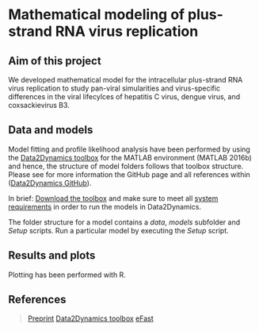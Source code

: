 # Mathematical modeling of plus-strand RNA virus replication

## Aim of this project
We developed mathematical model for the intracellular plus-strand RNA virus replication to study pan-viral simularities and virus-specific differences in the viral lifecylces of hepatitis C virus, dengue virus, and coxsackievirus B3.  

## Data and models

Model fitting and profile likelihood analysis have been performed by using the [Data2Dynamics toolbox]( https://academic.oup.com/bioinformatics/article/31/21/3558/195191) for the MATLAB environment (MATLAB 2016b) and hence, the structure of model folders follows that toolbox structure. Please see for more information the GitHub page and all references within ([Data2Dynamics GitHub](https://github.com/Data2Dynamics/d2d)).

In brief: [Download the toolbox]( https://github.com/Data2Dynamics/d2d) and make sure to meet all [system requirements]( https://github.com/Data2Dynamics/d2d/wiki/Installation) in order to run the models in Data2Dynamics. 

The folder structure for a model contains a *data*, *models* subfolder and *Setup* scripts. Run a particular model by executing the *Setup* script. 

## Results and plots
Plotting has been performed with R.

## References
> [Preprint](https://www.biorxiv.org/content/10.1101/2022.07.25.501353v1.abstract)
> [Data2Dynamics toolbox]( https://academic.oup.com/bioinformatics/article/31/21/3558/195191)
> [eFast]( https://www.sciencedirect.com/science/article/abs/pii/S0022519308001896?via%3Dihub)
